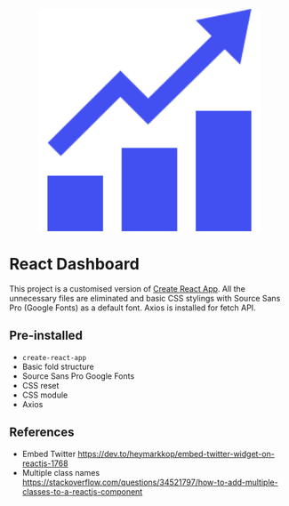 <p align="center">
<img src="./client/public/icon.png" width="400">
</P>

# React Dashboard

This project is a customised version of [Create React App](https://github.com/facebook/create-react-app). All the unnecessary files are eliminated and basic CSS stylings with Source Sans Pro (Google Fonts) as a default font. Axios is installed for fetch API.

## Pre-installed

- `create-react-app`
- Basic fold structure
- Source Sans Pro Google Fonts
- CSS reset
- CSS module
- Axios

## References

- Embed Twitter <https://dev.to/heymarkkop/embed-twitter-widget-on-reactjs-1768>
- Multiple class names <https://stackoverflow.com/questions/34521797/how-to-add-multiple-classes-to-a-reactjs-component>